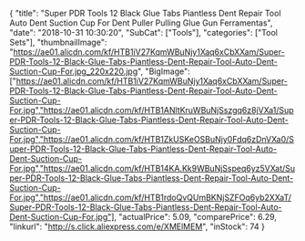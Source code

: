 {
	"title": "Super PDR Tools 12 Black Glue Tabs Piantless Dent Repair Tool Auto Dent Suction Cup For Dent Puller Pulling Glue Gun Ferramentas",
	"date": "2018-10-31 10:30:20",
	"SubCat": ["Tools"],
	"categories": ["Tool Sets"],
	"thumbnailImage": "https://ae01.alicdn.com/kf/HTB1iV27KqmWBuNjy1Xaq6xCbXXam/Super-PDR-Tools-12-Black-Glue-Tabs-Piantless-Dent-Repair-Tool-Auto-Dent-Suction-Cup-For.jpg_220x220.jpg",
	"BigImage": ["https://ae01.alicdn.com/kf/HTB1iV27KqmWBuNjy1Xaq6xCbXXam/Super-PDR-Tools-12-Black-Glue-Tabs-Piantless-Dent-Repair-Tool-Auto-Dent-Suction-Cup-For.jpg","https://ae01.alicdn.com/kf/HTB1ANltKruWBuNjSszgq6z8jVXa1/Super-PDR-Tools-12-Black-Glue-Tabs-Piantless-Dent-Repair-Tool-Auto-Dent-Suction-Cup-For.jpg","https://ae01.alicdn.com/kf/HTB1ZkUSKeOSBuNjy0Fdq6zDnVXa0/Super-PDR-Tools-12-Black-Glue-Tabs-Piantless-Dent-Repair-Tool-Auto-Dent-Suction-Cup-For.jpg","https://ae01.alicdn.com/kf/HTB14KA.Kk9WBuNjSspeq6yz5VXat/Super-PDR-Tools-12-Black-Glue-Tabs-Piantless-Dent-Repair-Tool-Auto-Dent-Suction-Cup-For.jpg","https://ae01.alicdn.com/kf/HTB1rdoQvQUmBKNjSZFOq6yb2XXaT/Super-PDR-Tools-12-Black-Glue-Tabs-Piantless-Dent-Repair-Tool-Auto-Dent-Suction-Cup-For.jpg"],
	"actualPrice": 5.09,
	"comparePrice": 6.29,
	"linkurl": "http://s.click.aliexpress.com/e/XMElMEM",
	"inStock": 74
}
